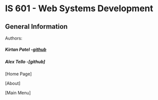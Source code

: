 # IS 601 - Web Systems Development
## General Information
Authors:
##### Kirtan Patel -[github](https://github.com/kpp46/HowTheInternetWorks)
##### Alex Tello -[github]

[Home Page]

[About]

[Main Menu]
